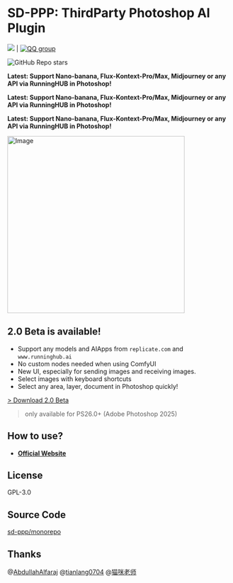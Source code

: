 # SD-PPP: ThirdParty Photoshop AI Plugin

[![](https://dcbadge.limes.pink/api/server/https://discord.gg/9HeGjDvEmn?style=flat)](https://discord.gg/9HeGjDvEmn) | [![QQ group](https://img.shields.io/badge/QQ%E9%A2%91%E9%81%93-SDPPP%E7%9A%84%E9%A2%91%E9%81%93-brightgreen.svg)](https://pd.qq.com/s/5m42umo28) 

![GitHub Repo stars](https://img.shields.io/github/stars/zombieyang/sd-ppp) 
<!-- | [![Kofi](https://img.shields.io/badge/Kofi-F16061.svg?logo=ko-fi&logoColor=white)](https://ko-fi.com/zombieyang) -->

**Latest: Support Nano-banana, Flux-Kontext-Pro/Max, Midjourney or any API via RunningHUB in Photoshop!**

**Latest: Support Nano-banana, Flux-Kontext-Pro/Max, Midjourney or any API via RunningHUB in Photoshop!**

**Latest: Support Nano-banana, Flux-Kontext-Pro/Max, Midjourney or any API via RunningHUB in Photoshop!**

<img width="400" alt="Image" src="./static/index.gif" />


## 2.0 Beta is available!

* Support any models and AIApps from `replicate.com` and `www.runninghub.ai`
* No custom nodes needed when using ComfyUI
* New UI, especially for sending images and receiving images.
* Select images with keyboard shortcuts
* Select any area, layer, document in Photoshop quickly!

[> Download 2.0 Beta](https://sdppp.zombee.tech/)

> only available for PS26.0+ (Adobe Photoshop 2025)

## How to use?

* **[Official Website](https://sdppp.zombee.tech/)**

## License  
GPL-3.0

## Source Code  
[sd-ppp/monorepo](https://github.com/sd-ppp/monorepo)

## Thanks
@[AbdullahAlfaraj](https://github.com/AbdullahAlfaraj)
@[tianlang0704](https://github.com/tianlang0704)
@[猫咪老师](https://www.xiaohongshu.com/user/profile/59f1fcc411be101aba7f048f)



